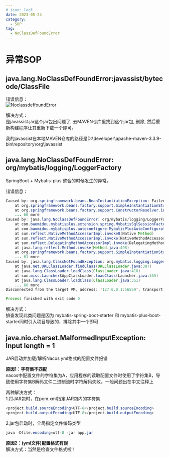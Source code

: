 ```yaml
---
# icon: lock
date: 2023-05-24
category:
  - SOP
tag:
  - NoClassDefFoundError
---
```


# 异常SOP

## java.lang.NoClassDefFoundError:javassist/bytecode/ClassFile
错误信息：<br/>
![NoclassdeffoundError](http://cdn.gydblog.com/images/cszl-sop/problem-manual-1.png)

解决方式：<br/>
是javassist.jar这个jar包出问题了, 去MAVEN仓库里找到这个jar包, 删除, 然后重新构建程序让其重新下载一个即可。

我的javassist在本地MAVEN仓库的路径是D:\developer\apache-maven-3.3.9-bin\repository\org\javassist


## java.lang.NoClassDefFoundError: org/mybatis/logging/LoggerFactory
SpringBoot + Mybatis-plus 整合的时候发生的异常。

错误信息：<br/>
```java
Caused by: org.springframework.beans.BeanInstantiationException: Failed to instantiate [org.apache.ibatis.session.SqlSessionFactory]: Factory method 'sqlSessionFactory' threw exception; nested exception is java.lang.NoClassDefFoundError: org/mybatis/logging/LoggerFactory
	at org.springframework.beans.factory.support.SimpleInstantiationStrategy.instantiate(SimpleInstantiationStrategy.java:185)
	at org.springframework.beans.factory.support.ConstructorResolver.instantiate(ConstructorResolver.java:652)
	... 60 more
Caused by: java.lang.NoClassDefFoundError: org/mybatis/logging/LoggerFactory
	at com.baomidou.mybatisplus.extension.spring.MybatisSqlSessionFactoryBean.<clinit>(MybatisSqlSessionFactoryBean.java:89)
	at com.baomidou.mybatisplus.autoconfigure.MybatisPlusAutoConfiguration.sqlSessionFactory(MybatisPlusAutoConfiguration.java:163)
	at sun.reflect.NativeMethodAccessorImpl.invoke0(Native Method)
	at sun.reflect.NativeMethodAccessorImpl.invoke(NativeMethodAccessorImpl.java:62)
	at sun.reflect.DelegatingMethodAccessorImpl.invoke(DelegatingMethodAccessorImpl.java:43)
	at java.lang.reflect.Method.invoke(Method.java:498)
	at org.springframework.beans.factory.support.SimpleInstantiationStrategy.instantiate(SimpleInstantiationStrategy.java:154)
	... 61 more
Caused by: java.lang.ClassNotFoundException: org.mybatis.logging.LoggerFactory
	at java.net.URLClassLoader.findClass(URLClassLoader.java:387)
	at java.lang.ClassLoader.loadClass(ClassLoader.java:418)
	at sun.misc.Launcher$AppClassLoader.loadClass(Launcher.java:355)
	at java.lang.ClassLoader.loadClass(ClassLoader.java:351)
	... 68 more
Disconnected from the target VM, address: '127.0.0.1:56559', transport: 'socket'

Process finished with exit code 0
```

解决方式：<br/>
排查发现此类问题是因为 mybatis-spring-boot-starter 和 mybatis-plus-boot-starter同时引入项目导致的，排除其中一个即可


## java.nio.charset.MalformedInputException: Input length = 1
JAR启动并加载/解析Nacos yml格式的配置文件报错<br/>

**原因1：字符集不匹配**<br/>
nacos中配置文件的字符集为A，应用程序的读取配置文件时使用了字符集B，导致使用字符集B解码文件二进制流时字符解码失败。一般问题出在中文注释上

两种解决方式：<br/>
1.打JAR包时，在pom.xml指定JAR包内的字符集
```java
<project.build.sourceEncoding>UTF-8</project.build.sourceEncoding>
<project.build.outputEncoding>UTF-8</project.build.outputEncoding>
```
2.jar包启动时，全局指定文件编码类型
```java
java -Dfile.encoding=utf-8 -jar app.jar
```


**原因2：(yml文件)配置格式有误**<br/>
解决方式：当然是检查文件格式啦！
 